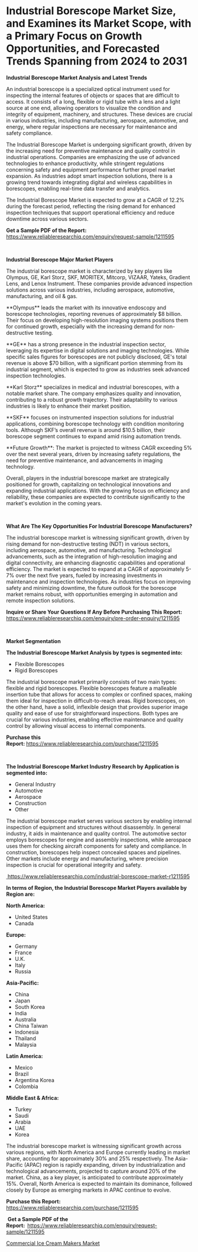 <p><h1>Industrial Borescope Market Size, and Examines its Market Scope, with a Primary Focus on Growth Opportunities, and Forecasted Trends Spanning from 2024 to 2031</h1></p><p><strong>Industrial Borescope Market Analysis and Latest Trends</strong></p>
<p><p>An industrial borescope is a specialized optical instrument used for inspecting the internal features of objects or spaces that are difficult to access. It consists of a long, flexible or rigid tube with a lens and a light source at one end, allowing operators to visualize the condition and integrity of equipment, machinery, and structures. These devices are crucial in various industries, including manufacturing, aerospace, automotive, and energy, where regular inspections are necessary for maintenance and safety compliance.</p><p>The Industrial Borescope Market is undergoing significant growth, driven by the increasing need for preventive maintenance and quality control in industrial operations. Companies are emphasizing the use of advanced technologies to enhance productivity, while stringent regulations concerning safety and equipment performance further propel market expansion. As industries adopt smart inspection solutions, there is a growing trend towards integrating digital and wireless capabilities in borescopes, enabling real-time data transfer and analytics.</p><p>The Industrial Borescope Market is expected to grow at a CAGR of 12.2% during the forecast period, reflecting the rising demand for enhanced inspection techniques that support operational efficiency and reduce downtime across various sectors.</p></p>
<p><strong>Get a Sample PDF of the Report:&nbsp;</strong> <a href="https://www.reliableresearchiq.com/enquiry/request-sample/1211595?utm_campaign=1581&utm_medium=2&utm_source=Github&utm_content=ia&utm_term=27122024&utm_id=industrial-borescope">https://www.reliableresearchiq.com/enquiry/request-sample/1211595</a></p>
<p>&nbsp;</p>
<p><strong>Industrial Borescope Major Market Players</strong></p>
<p><p>The industrial borescope market is characterized by key players like Olympus, GE, Karl Storz, SKF, MORITEX, Mitcorp, VIZAAR, Yateks, Gradient Lens, and Lenox Instrument. These companies provide advanced inspection solutions across various industries, including aerospace, automotive, manufacturing, and oil & gas.</p><p>**Olympus** leads the market with its innovative endoscopy and borescope technologies, reporting revenues of approximately $8 billion. Their focus on developing high-resolution imaging systems positions them for continued growth, especially with the increasing demand for non-destructive testing.</p><p>**GE** has a strong presence in the industrial inspection sector, leveraging its expertise in digital solutions and imaging technologies. While specific sales figures for borescopes are not publicly disclosed, GE's total revenue is above $70 billion, with a significant portion stemming from its industrial segment, which is expected to grow as industries seek advanced inspection technologies.</p><p>**Karl Storz** specializes in medical and industrial borescopes, with a notable market share. The company emphasizes quality and innovation, contributing to a robust growth trajectory. Their adaptability to various industries is likely to enhance their market position.</p><p>**SKF** focuses on instrumented inspection solutions for industrial applications, combining borescope technology with condition monitoring tools. Although SKF’s overall revenue is around $10.5 billion, their borescope segment continues to expand amid rising automation trends.</p><p>**Future Growth**: The market is projected to witness CAGR exceeding 5% over the next several years, driven by increasing safety regulations, the need for preventive maintenance, and advancements in imaging technology.</p><p>Overall, players in the industrial borescope market are strategically positioned for growth, capitalizing on technological innovations and expanding industrial applications. With the growing focus on efficiency and reliability, these companies are expected to contribute significantly to the market's evolution in the coming years.</p></p>
<p>&nbsp;</p>
<p><strong>What Are The Key Opportunities For Industrial Borescope Manufacturers?</strong></p>
<p><p>The industrial borescope market is witnessing significant growth, driven by rising demand for non-destructive testing (NDT) in various sectors, including aerospace, automotive, and manufacturing. Technological advancements, such as the integration of high-resolution imaging and digital connectivity, are enhancing diagnostic capabilities and operational efficiency. The market is expected to expand at a CAGR of approximately 5-7% over the next five years, fueled by increasing investments in maintenance and inspection technologies. As industries focus on improving safety and minimizing downtime, the future outlook for the borescope market remains robust, with opportunities emerging in automation and remote inspection solutions.</p></p>
<p><strong>Inquire or Share Your Questions If Any Before Purchasing This Report:</strong> <a href="https://www.reliableresearchiq.com/enquiry/pre-order-enquiry/1211595?utm_campaign=1581&utm_medium=2&utm_source=Github&utm_content=ia&utm_term=27122024&utm_id=industrial-borescope">https://www.reliableresearchiq.com/enquiry/pre-order-enquiry/1211595</a></p>
<p>&nbsp;</p>
<p><strong>Market Segmentation</strong></p>
<p><strong>The Industrial Borescope Market Analysis by types is segmented into:</strong></p>
<p><ul><li>Flexible Borescopes</li><li>Rigid Borescopes</li></ul></p>
<p><p>The industrial borescope market primarily consists of two main types: flexible and rigid borescopes. Flexible borescopes feature a malleable insertion tube that allows for access to complex or confined spaces, making them ideal for inspection in difficult-to-reach areas. Rigid borescopes, on the other hand, have a solid, inflexible design that provides superior image quality and ease of use for straightforward inspections. Both types are crucial for various industries, enabling effective maintenance and quality control by allowing visual access to internal components.</p></p>
<p><strong>Purchase this Report:&nbsp;</strong><a href="https://www.reliableresearchiq.com/purchase/1211595?utm_campaign=1581&utm_medium=2&utm_source=Github&utm_content=ia&utm_term=27122024&utm_id=industrial-borescope">https://www.reliableresearchiq.com/purchase/1211595</a></p>
<p>&nbsp;</p>
<p><strong>The Industrial Borescope Market Industry Research by Application is segmented into:</strong></p>
<p><ul><li>General Industry</li><li>Automotive</li><li>Aerospace</li><li>Construction</li><li>Other</li></ul></p>
<p><p>The industrial borescope market serves various sectors by enabling internal inspection of equipment and structures without disassembly. In general industry, it aids in maintenance and quality control. The automotive sector employs borescopes for engine and assembly inspections, while aerospace uses them for checking aircraft components for safety and compliance. In construction, borescopes help inspect concealed spaces and pipelines. Other markets include energy and manufacturing, where precision inspection is crucial for operational integrity and safety.</p></p>
<p><a href="https://www.reliableresearchiq.com/industrial-borescope-market-r1211595?utm_campaign=1581&utm_medium=2&utm_source=Github&utm_content=ia&utm_term=27122024&utm_id=industrial-borescope">&nbsp;https://www.reliableresearchiq.com/industrial-borescope-market-r1211595</a></p>
<p><strong>In terms of Region, the Industrial Borescope Market Players available by Region are:</strong></p>
<p>
    <p> <strong> North America: </strong>
        <ul>
            <li>United States</li>
            <li>Canada</li>
        </ul>
        </p> 
    <p> <strong> Europe: </strong>
        <ul>
            <li>Germany</li>
            <li>France</li>
            <li>U.K.</li>
            <li>Italy</li>
            <li>Russia</li>
        </ul>
        </p> 
    <p> <strong> Asia-Pacific: </strong>
        <ul>
            <li>China</li>
            <li>Japan</li>
            <li>South Korea</li>
            <li>India</li>
            <li>Australia</li>
            <li>China Taiwan</li>
            <li>Indonesia</li>
            <li>Thailand</li>
            <li>Malaysia</li>
        </ul>
        </p> 
    <p> <strong> Latin America: </strong>
        <ul>
            <li>Mexico</li>
            <li>Brazil</li>
            <li>Argentina Korea</li>
            <li>Colombia</li>
        </ul>
        </p> 
    <p> <strong> Middle East & Africa: </strong>
        <ul>
            <li>Turkey</li>
            <li>Saudi</li>
            <li>Arabia</li>
            <li>UAE</li>
            <li>Korea</li>
        </ul>
    </p>
    </p>
<p><p>The industrial borescope market is witnessing significant growth across various regions, with North America and Europe currently leading in market share, accounting for approximately 30% and 25% respectively. The Asia-Pacific (APAC) region is rapidly expanding, driven by industrialization and technological advancements, projected to capture around 20% of the market. China, as a key player, is anticipated to contribute approximately 15%. Overall, North America is expected to maintain its dominance, followed closely by Europe as emerging markets in APAC continue to evolve.</p></p>
<p><strong>Purchase this Report: </strong><a href="https://www.reliableresearchiq.com/purchase/1211595?utm_campaign=1581&utm_medium=2&utm_source=Github&utm_content=ia&utm_term=27122024&utm_id=industrial-borescope">https://www.reliableresearchiq.com/purchase/1211595</a></p>
<p>&nbsp;<strong>Get a Sample PDF of the Report:&nbsp;&nbsp;</strong><a href="https://www.reliableresearchiq.com/enquiry/request-sample/1211595?utm_campaign=1581&utm_medium=2&utm_source=Github&utm_content=ia&utm_term=27122024&utm_id=industrial-borescope">https://www.reliableresearchiq.com/enquiry/request-sample/1211595</a></p>
<p><strong></strong></p>
<p><p><a href="https://github.com/ryanbell8967/Market-Research-Report-List-1/blob/main/commercial-ice-cream-makers-market.md?utm_campaign=1581&utm_medium=2&utm_source=Github&utm_content=ia&utm_term=27122024&utm_id=industrial-borescope">Commercial Ice Cream Makers Market</a></p></p>